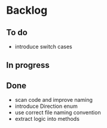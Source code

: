 # Backlog

## To do

- introduce switch cases

## In progress


## Done

- scan code and improve naming
- introduce Direction enum
- use correct file naming convention
- extract logic into methods
